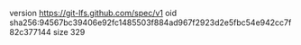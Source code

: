 version https://git-lfs.github.com/spec/v1
oid sha256:94567bc39406e92fc1485503f884ad967f2923d2e5fbc54e942cc7f82c377144
size 329
